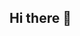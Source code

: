 ## Hi there 👋

<!--


🙋‍♀️ Hello and welcome to the Pyret Group!
🌈 If you want to contribute, feel free to open a pull request!
👩‍💻 Source code can be found in most repositories
🧙 To signup for an account and access pyret live, visit {PYRET_LIVE_WEB}.
-->
